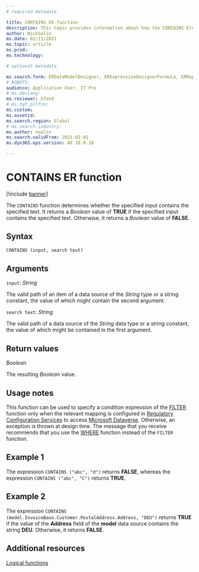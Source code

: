 ```yaml
---
# required metadata

title: CONTAINS ER function
description: This topic provides information about how the CONTAINS Electronic reporting (ER) function is used.
author: NickSelin
ms.date: 02/11/2021
ms.topic: article
ms.prod: 
ms.technology: 

# optional metadata

ms.search.form: ERDataModelDesigner, ERExpressionDesignerFormula, ERMappedFormatDesigner, ERModelMappingDesigner
# ROBOTS: 
audience: Application User, IT Pro
# ms.devlang: 
ms.reviewer: kfend
# ms.tgt_pltfrm: 
ms.custom: 
ms.assetid: 
ms.search.region: Global
# ms.search.industry: 
ms.author: nselin
ms.search.validFrom: 2021-02-01
ms.dyn365.ops.version: AX 10.0.18

---
```


# CONTAINS ER function

[!include [banner](../includes/banner.md)]

The `CONTAINS` function determines whether the specified input contains the specified text. It returns a *Boolean* value of **TRUE** if the specified input contains the specified text. Otherwise, it returns a *Boolean* value of **FALSE**.

## Syntax

```vb
CONTAINS (input, search text)
```

## Arguments

`input`: *String*

The valid path of an item of a data source of the *String* type or a string constant, the value of which might contain the second argument.

`search text`: *String*

The valid path of a data source of the *String* data type or a string constant, the value of which might be contained in the first argument.

## Return values

*Boolean*

The resulting *Boolean* value.

## Usage notes

This function can be used to specify a condition expression of the [FILTER](er-functions-list-filter.md) function only when the relevant mapping is configured in [Regulatory Configuration Services](../../../finance/localizations/rcs-globalization-feature.md) to access [Microsoft Dataverse](../data-entities/data-integration-cds.md). Otherwise, an exception is thrown at design time. The message that you receive recommends that you use the [WHERE](er-functions-list-where.md) function instead of the `FILTER` function.

## Example 1

The expression `CONTAINS ("abc", "d")` returns **FALSE**, whereas the expression `CONTAINS ("abc", "C")` returns **TRUE**.

## Example 2

The expression `CONTAINS (model.InvoiceBase.Customer.PostalAddress.Address, "DEU")` returns **TRUE** if the value of the **Address** field of the **model** data source contains the string **DEU**. Otherwise, it returns **FALSE**.

## Additional resources

[Logical functions](er-functions-category-logical.md)
